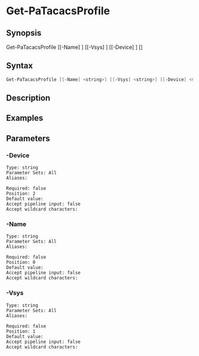 # Get-PaTacacsProfile

## Synopsis


Get-PaTacacsProfile [[-Name] <string>] [[-Vsys] <string>] [[-Device] <string>] [<CommonParameters>]


## Syntax


```powershell
Get-PaTacacsProfile [[-Name] <string>] [[-Vsys] <string>] [[-Device] <string>] 
```

## Description


## Examples

## Parameters

### -Device


```asciidoc
Type: string
Parameter Sets: All
Aliases: 

Required: false
Position: 2
Default value: 
Accept pipeline input: false
Accept wildcard characters: 
```
### -Name


```asciidoc
Type: string
Parameter Sets: All
Aliases: 

Required: false
Position: 0
Default value: 
Accept pipeline input: false
Accept wildcard characters: 
```
### -Vsys


```asciidoc
Type: string
Parameter Sets: All
Aliases: 

Required: false
Position: 1
Default value: 
Accept pipeline input: false
Accept wildcard characters: 
```
